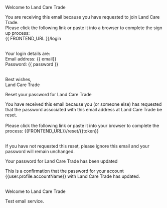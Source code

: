 <!-- Template: WelcomeSubject -->

Welcome to Land Care Trade

<!-- Template: WelcomeBody -->

You are receiving this email because you have requested to join Land Care Trade. <br />
Please click the following link or paste it into a browser to complete the sign up process: <br />
{{ FRONTEND_URL }}/login <br /> <br />

Your login details are: <br />
Email address: {{ email}} <br />
Password: {{ password }} <br /> <br />

Best wishes, <br />
Land Care Trade


<!-- Template: PasswordSubject -->

Reset your password for Land Care Trade


<!-- Template: PasswordBody -->

You have received this email because you (or someone else) has requested that the password associated with this email address at Land Care Trade be reset. <br /> <br />
Please click the following link or paste it into your browser to complete the process:
{{FRONTEND_URL}}/reset/{{token}} <br /> <br />


If you have not requested this reset, please ignore this email and your password will remain unchanged.

<!-- Template: PasswordResetConfirmationSubject -->

Your password for Land Care Trade has been updated

<!-- Template: PasswordResetConfirmationBody -->

This is a confirmation that the password for your account {{user.profile.accountName}} with Land Care Trade has updated. <br /> <br />

<!-- Template: TestSubject -->

Welcome to Land Care Trade

<!-- Template: TestBody -->

Test email service.

